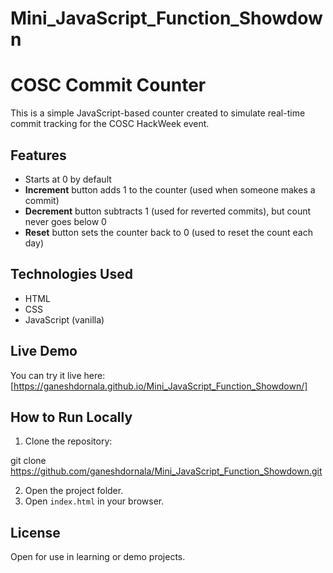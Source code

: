 # Mini_JavaScript_Function_Showdown

# COSC Commit Counter

This is a simple JavaScript-based counter created to simulate real-time commit tracking for the COSC HackWeek event.

## Features

- Starts at 0 by default
- **Increment** button adds 1 to the counter (used when someone makes a commit)
- **Decrement** button subtracts 1 (used for reverted commits), but count never goes below 0
- **Reset** button sets the counter back to 0 (used to reset the count each day)

## Technologies Used

- HTML
- CSS
- JavaScript (vanilla)

## Live Demo

You can try it live here:  
[https://ganeshdornala.github.io/Mini_JavaScript_Function_Showdown/]

## How to Run Locally

1. Clone the repository:

git clone https://github.com/ganeshdornala/Mini_JavaScript_Function_Showdown.git

2. Open the project folder.
3. Open `index.html` in your browser.

## License

Open for use in learning or demo projects.
